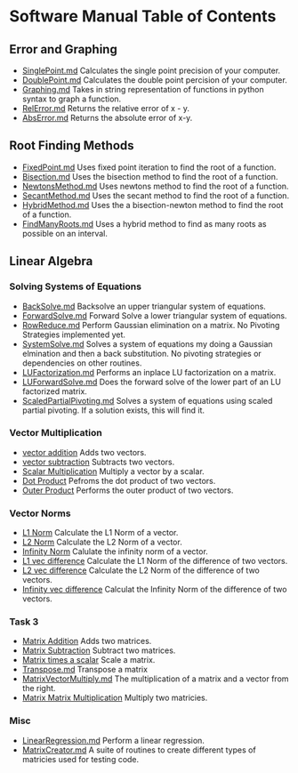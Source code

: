 # Software Manual Table of Contents

## Error and Graphing

* [SinglePoint.md](SinglePoint.md) Calculates the single point precision of your computer.
* [DoublePoint.md](DoublePoint.md) Calculates the double point percision of your computer.
* [Graphing.md](Graphing.md) Takes in string representation of functions in python syntax to graph a function.
* [RelError.md](RelError.md) Returns the relative error of x - y.
* [AbsError.md](AbsError.md) Returns the absolute error of x-y.

## Root Finding Methods
* [FixedPoint.md](FixedPoint.md) Uses fixed point iteration to find the root of a function.
* [Bisection.md](Bisection.md) Uses the bisection method to find the root of a function.
* [NewtonsMethod.md](NewtonsMethod.md) Uses newtons method to find the root of a function.
* [SecantMethod.md](SecantMethod.md) Uses the secant method to find the root of a function.
* [HybridMethod.md](HybridMethod.md) Uses the a bisection-newton method to find the root of a function.
* [FindManyRoots.md](FindManyRoots.md) Uses a hybrid method to find as many roots as possible on an interval.

## Linear Algebra


### Solving Systems of Equations
* [BackSolve.md](BackSolve.md) Backsolve an upper triangular system of equations.
* [ForwardSolve.md](ForwardSolve.md) Forward Solve a lower triangular system of equations.
* [RowReduce.md](RowReduce.md) Perform Gaussian elimination on a matrix. No Pivoting Strategies implemented yet.
* [SystemSolve.md](SystemSolve.md) Solves a system of equations my doing a Gaussian elmination and then a back substitution. No pivoting strategies or dependencies on other routines.
* [LUFactorization.md](LUFactorization.md) Performs an inplace LU factorization on a matrix.
* [LUForwardSolve.md](LUForwardSolve.md) Does the forward solve of the lower part of an LU factorized matrix.
* [ScaledPartialPivoting.md](ScaledPartialPivoting.md) Solves a system of equations using scaled partial pivoting. If a solution exists, this will find it.



### Vector Multiplication
* [vector addition](VecAdd.md) Adds two vectors.
* [vector subtraction](VecSub.md) Subtracts two vectors.
* [Scalar Multiplication](ScalMult.md) Multiply a vector by a scalar.
* [Dot Product](DotProd.md) Pefroms the dot product of two vectors.
* [Outer Product](OuterProd.md) Performs the outer product of two vectors.

### Vector Norms
* [L1 Norm](L1Norm.md) Calculate the L1 Norm of a vector.
* [L2 Norm](L2Norm.md) Calculate the L2 Norm of a vector.
* [Infinity Norm](Linfty.md) Calulate the infinity norm of a vector.
* [L1 vec difference](L1Error.md) Calculate the L1 Norm of the difference of two vectors.
* [L2 vec difference](L2Error.md) Calculate the L2 Norm of the difference of two vectors.
* [Infinity vec difference](LInftyError.md) Calculat the Infinity Norm of the difference of two vectors.

### Task 3
* [Matrix Addition](MatAdd.md) Adds two matrices.
* [Matrix Subtraction](MatSub.md) Subtract two matrices.
* [Matrix times a scalar](MatScal.md) Scale a matrix.
* [Transpose.md](Transpose.md) Transpose a matrix
* [MatrixVectorMultiply.md](MatrixVectorMultiply.md) The multiplication of a matrix and a vector from the right.
* [Matrix Matrix Multiplication](MatMatMult.md) Multiply two matricies. 

### Misc
* [LinearRegression.md](LinearRegression.md) Perform a linear regression.
* [MatrixCreator.md](MatrixCreator.md) A suite of routines to create different types of matricies used for testing code.
